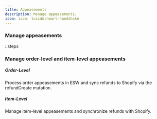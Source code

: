 ```yaml
---
title: Appeasements  
description: Manage appeasements.  
icon: icon: lucide:heart-handshake
---
```


### Manage appeasements

::steps
### Manage order-level and item-level appeasements

##### Order-Level
Process order appeasements in ESW and sync refunds to Shopify via the 
refundCreate mutation.

##### Item-Level
Manage item-level appeasements and synchronize refunds with Shopify.
